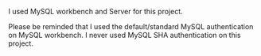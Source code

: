 I used MySQL workbench and Server for this project.

Please be reminded that I used the default/standard MySQL authentication on MySQL workbench.
I never used MySQL SHA authentication on this project.
